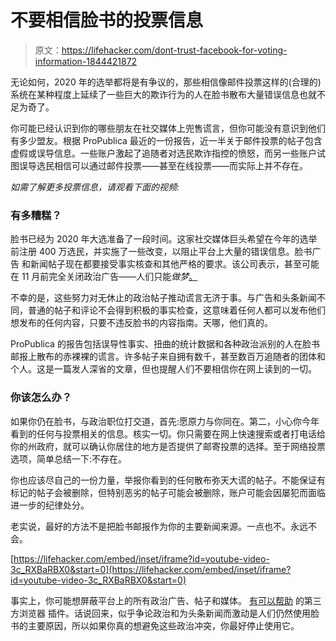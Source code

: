 # 不要相信脸书的投票信息

> 原文：<https://lifehacker.com/dont-trust-facebook-for-voting-information-1844421872>

无论如何，2020 年的选举都将是有争议的，那些相信像邮件投票这样的(合理的)系统在某种程度上延续了一些巨大的欺诈行为的人在脸书散布大量错误信息也就不足为奇了。



你可能已经认识到你的哪些朋友在社交媒体上兜售谎言，但你可能没有意识到他们有多少盟友。根据 ProPublica 最近的一份报告，近一半关于邮件投票的帖子包含虚假或误导信息。一些账户激起了追随者对选民欺诈指控的愤怒，而另一些账户试图误导选民相信可以通过邮件投票——甚至在线投票——而实际上并不存在。

*如需了解更多投票信息，请观看下面的视频:*

### 有多糟糕？

脸书已经为 2020 年大选准备了一段时间。这家社交媒体巨头希望在今年的选举前注册 400 万选民，并实施了一些改变，以阻止平台上大量的错误信息。脸书广告 和新闻帖子现在都要接受事实核查和其他严格的要求。该公司表示，甚至可能在 11 月前完全关闭政治广告——人们只能*做梦*[。](https://lifehacker.com/block-political-ads-on-facebook-with-social-fixer-1844066359)

不幸的是，这些努力对无休止的政治帖子推动谎言无济于事。与广告和头条新闻不同，普通的帖子和评论不会得到积极的事实检查，这意味着任何人都可以发布他们想发布的任何内容，只要不违反脸书的内容指南。天哪，他们真的。

ProPublica 的报告包括误导性事实、扭曲的统计数据和各种政治派别的人在脸书邮报上散布的赤裸裸的谎言。许多帖子来自拥有数千，甚至数百万追随者的团体和个人。这是一篇发人深省的文章，但也提醒人们不要相信你在网上读到的一切。

### 你该怎么办？

如果你仍在脸书，与政治职位打交道，首先:愿原力与你同在。第二，小心你今年看到的任何与投票相关的信息。核实一切。你只需要在网上快速搜索或者打电话给你的州政府，就可以确认你居住的地方是否提供了邮寄投票的选择。至于网络投票选项，简单总结一下:不存在。

你也应该尽自己的一份力量，举报你看到的任何散布弥天大谎的帖子。不能保证有标记的帖子会被删除，但特别恶劣的帖子可能会被删除，账户可能会因屡犯而面临进一步的纪律处分。

老实说，最好的方法不是把脸书邮报作为你的主要新闻来源。一点也不。永远不会。

 [https://lifehacker.com/embed/inset/iframe?id=youtube-video-3c_RXBaRBX0&start=0](https://lifehacker.com/embed/inset/iframe?id=youtube-video-3c_RXBaRBX0&start=0) 

事实上，你可能想屏蔽平台上的所有政治广告、帖子和媒体。 [有可以帮助](https://lifehacker.com/block-political-ads-on-facebook-with-social-fixer-1844066359) 的第三方浏览器 插件。话说回来，似乎争论政治和为头条新闻而激动是人们仍然使用脸书的主要原因，所以如果你真的想避免这些政治冲突，你最好停止使用它。
